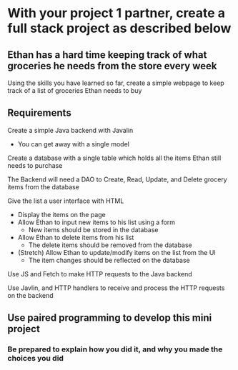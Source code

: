 # With your project 1 partner, create a full stack project as described below

## Ethan has a hard time keeping track of what groceries he needs from the store every week

Using the skills you have learned so far, create a simple webpage to keep track of a list of groceries Ethan needs to buy

## Requirements

Create a simple Java backend with Javalin

-   You can get away with a single model

Create a database with a single table which holds all the items Ethan still needs to purchase

The Backend will need a DAO to Create, Read, Update, and Delete grocery items from the database

Give the list a user interface with HTML

-   Display the items on the page
-   Allow Ethan to input new items to his list using a form
    -   New items should be stored in the database
-   Allow Ethan to delete items from his list
    -   The delete items should be removed from the database
-   (Stretch) Allow Ethan to update/modify items on the list from the UI
    -   The item changes should be reflected on the database

Use JS and Fetch to make HTTP requests to the Java backend

Use Javlin, and HTTP handlers to receive and process the HTTP requests on the backend

## Use paired programming to develop this mini project

### Be prepared to explain how you did it, and why you made the choices you did
